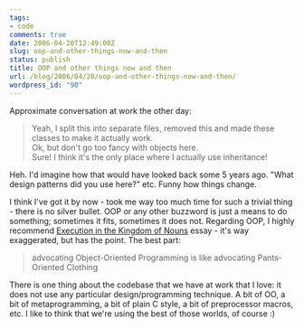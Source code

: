 ```yaml
---
tags:
- code
comments: true
date: 2006-04-20T12:49:00Z
slug: oop-and-other-things-now-and-then
status: publish
title: OOP and other things now and then
url: /blog/2006/04/20/oop-and-other-things-now-and-then/
wordpress_id: "90"
---
```


Approximate conversation at work the other day:


> Yeah, I split this into separate files, removed this and made these classes to make it actually work.  
> Ok, but don't go too fancy with objects here.  
> Sure! I think it's the only place where I actually use inheritance!


Heh. I'd imagine how that would have looked back some 5 years ago. "What design patterns did you use here?" etc. Funny how things change.

I think I've got it by now - took me way too much time for such a trivial thing - there is no silver bullet. OOP or any other buzzword is just a means to do something; sometimes it fits, sometimes it does not. Regarding OOP, I highly recommend [Execution in the Kingdom of Nouns](http://steve-yegge.blogspot.com/2006/03/execution-in-kingdom-of-nouns.html) essay - it's way exaggerated, but has the point. The best part:


> advocating Object-Oriented Programming is like advocating Pants-Oriented Clothing


There is one thing about the codebase that we have at work that I love: it does not use any particular design/programming technique. A bit of OO, a bit of metaprogramming, a bit of plain C style, a bit of preprocessor macros, etc. I like to think that we're using the best of those worlds, of course :)
